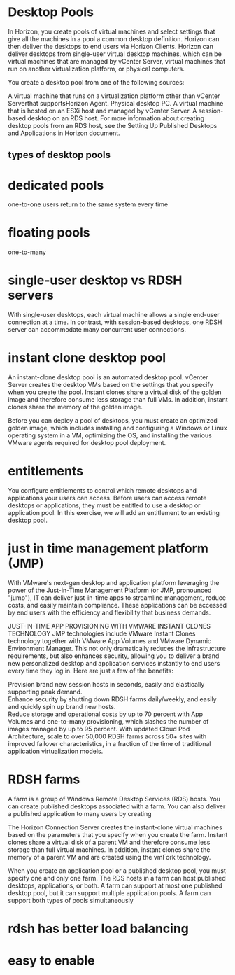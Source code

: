 # Desktop Pools
In Horizon, you create pools of virtual machines and select settings that give all the machines in a pool a common desktop definition. Horizon can then deliver the desktops to end users via Horizon Clients. Horizon can deliver desktops from single-user virtual desktop machines, which can be virtual machines that are managed by vCenter Server, virtual machines that run on another virtualization platform, or physical computers.

You create a desktop pool from one of the following sources:

A virtual machine that runs on a virtualization platform other than vCenter Serverthat supportsHorizon Agent.
Physical desktop PC.
A virtual machine that is hosted on an ESXi host and managed by vCenter Server.
A session-based desktop on an RDS host. For more information about creating desktop pools from an RDS host, see the Setting Up Published Desktops and Applications in Horizon document.

## types of desktop pools
# dedicated pools
one-to-one
users return to the same system every time

# floating pools
one-to-many

# single-user desktop vs RDSH servers
With single-user desktops, each virtual machine allows a single end-user connection at a time. In contrast, with session-based desktops, one RDSH server can accommodate many concurrent user connections.

# instant clone desktop pool
An instant-clone desktop pool is an automated desktop pool. vCenter Server creates the desktop VMs based on the settings that you specify when you create the pool. Instant clones share a virtual disk of the golden image and therefore consume less storage than full VMs. In addition, instant clones share the memory of the golden image.

Before you can deploy a pool of desktops, you must create an optimized golden image, which includes installing and configuring a Windows or Linux operating system in a VM, optimizing the OS, and installing the various VMware agents required for desktop pool deployment.

# entitlements
You configure entitlements to control which remote desktops and applications your users can access. Before users can access remote desktops or applications, they must be entitled to use a desktop or application pool.  In this exercise, we will add an entitlement to an existing desktop pool.

# just in time management platform (JMP)
With VMware's next-gen desktop and application platform leveraging the power of the Just-in-Time Management Platform (or JMP, pronounced "jump"), IT can deliver just-in-time apps to streamline management, reduce costs, and easily maintain compliance. These applications can be accessed by end users with the efficiency and flexibility that business demands.


JUST-IN-TIME APP PROVISIONING WITH VMWARE INSTANT CLONES TECHNOLOGY
JMP technologies include VMware Instant Clones technology together with VMware App Volumes and VMware Dynamic Environment Manager.  This not only dramatically reduces the infrastructure requirements, but also enhances security, allowing you to deliver a brand new personalized desktop and application services instantly to end users every time they log in. Here are just a few of the benefits: 

Provision brand new session hosts in seconds, easily and elastically supporting peak demand.  
Enhance security by shutting down RDSH farms daily/weekly, and easily and quickly spin up brand new hosts.  
Reduce storage and operational costs by up to 70 percent with App Volumes and one-to-many provisioning, which slashes the number of images managed by up to 95 percent.
With updated Cloud Pod Architecture, scale to over 50,000 RDSH farms across 50+ sites with improved failover characteristics, in a fraction of the time of traditional application virtualization models.

# RDSH farms
A farm is a group of Windows Remote Desktop Services (RDS) hosts. You can create published desktops associated with a farm. You can also deliver a published application to many users by creating 

The Horizon Connection Server creates the instant-clone virtual machines based on the parameters that you specify when you create the farm. Instant clones share a virtual disk of a parent VM and therefore consume less storage than full virtual machines. In addition, instant clones share the memory of a parent VM and are created using the vmFork technology.

When you create an application pool or a published desktop pool, you must specify one and only one farm. The RDS hosts in a farm can host published desktops, applications, or both. A farm can support at most one published desktop pool, but it can support multiple application pools. A farm can support both types of pools simultaneously

# rdsh has better load balancing
# easy to enable


